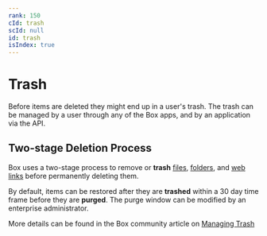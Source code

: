 ```yaml
---
rank: 150
cId: trash
scId: null
id: trash
isIndex: true
---
```


# Trash

Before items are deleted they might end up in a user's trash. The trash can be
managed by a user through any of the Box apps, and by an application via the
API.

## Two-stage Deletion Process

Box uses a two-stage process to remove or **trash** [files], [folders], and
[web links] before permanently deleting them.

By default, items can be restored after they are **trashed** within a 30 day
time frame before they are **purged**. The purge window can be modified by
an enterprise administrator.

More details can be found in the Box community article on [Managing Trash]

[files]: https://box.dev/en/reference/resources/file/
[folders]: https://box.dev/en/reference/resources/folder/
[web links]: https://box.dev/en/reference/resources/web-link/
[Managing Trash]: https://community.box.com/t5/Managing-Files-and-Folders/Manage-Trash/ta-p/19212
